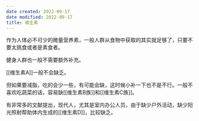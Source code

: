 ```yaml
---
date created: 2022-09-17
date modified: 2022-09-17
title: 维生素
---
```


作为人体必不可少的微量营养素，一般人群从食物中获取的其实就足够了，只要不要太挑食或者是素食者。

健身人群也一般不需要额外补充。

[[维生素A]]一般不会缺乏。

但如果要减脂，吃的会少一些，有可能会缺，这时候小补一下也不是不行。一般不喜欢吃蔬菜的话，容易缺[[维生素B族]]和[[维生素C族]]。

有非常多的文献提出，现代人，尤其是室内办公人员，由于缺少户外活动，缺少阳光照射帮助体内生成的[[维生素D]]，比较缺乏。
